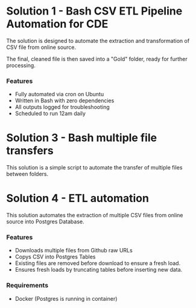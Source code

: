 # Solution 1 - Bash CSV ETL Pipeline Automation for CDE 
The solution is designed to automate the extraction and transformation of CSV file from online source.

The final, cleaned file is then saved into a "Gold" folder, ready for further processing.

### Features
- Fully automated via cron on Ubuntu
- Written in Bash with zero dependencies
- All outputs logged for troubleshooting
- Scheduled to run 12am daily 

# Solution 3 - Bash multiple file transfers

This solution is a simple script to automate the transfer of multiple files between folders.

# Solution 4 - ETL automation 
This solution automates the extraction of multiple CSV files from online source into Postgres Database.

### Features
- Downloads multiple files from Github raw URLs
- Copys CSV into Postgres Tables
- Existing files are removed before download to ensure a fresh load.
- Ensures fresh loads by truncating tables before inserting new data.

### Requirements
- Docker (Postgres is running in container)







